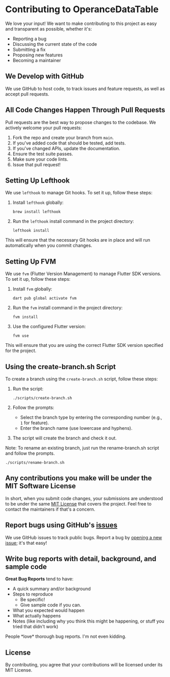 # Contributing to OperanceDataTable

We love your input! We want to make contributing to this project as easy and transparent as
possible, whether it's:

- Reporting a bug
- Discussing the current state of the code
- Submitting a fix
- Proposing new features
- Becoming a maintainer

## We Develop with GitHub
We use GitHub to host code, to track issues and feature requests, as well as accept pull requests.

## All Code Changes Happen Through Pull Requests
Pull requests are the best way to propose changes to the codebase. We actively welcome your pull
requests:

1. Fork the repo and create your branch from `main`.
2. If you've added code that should be tested, add tests.
3. If you've changed APIs, update the documentation.
4. Ensure the test suite passes.
5. Make sure your code lints.
6. Issue that pull request!

## Setting Up Lefthook
We use `lefthook` to manage Git hooks. To set it up, follow these steps:

1. Install `lefthook` globally:
    ```shell
    brew install lefthook
    ```

2. Run the `lefthook` install command in the project directory:
    ```shell
    lefthook install
    ```

This will ensure that the necessary Git hooks are in place and will run automatically when you
commit changes.

## Setting Up FVM
We use `fvm` (Flutter Version Management) to manage Flutter SDK versions. To set it up, follow these
steps:

1. Install `fvm` globally:
    ```shell
    dart pub global activate fvm
    ```

2. Run the `fvm` install command in the project directory:
    ```shell
    fvm install
    ```

3. Use the configured Flutter version:
    ```shell
    fvm use
    ```

This will ensure that you are using the correct Flutter SDK version specified for the project.

## Using the create-branch.sh Script
To create a branch using the `create-branch.sh` script, follow these steps:

1. Run the script:
    ```shell
    ./scripts/create-branch.sh
    ```

2. Follow the prompts:
    - Select the branch type by entering the corresponding number (e.g., `1` for feature).
    - Enter the branch name (use lowercase and hyphens).

3. The script will create the branch and check it out.

Note: To rename an existing branch, just run the rename-branch.sh script and follow the prompts.

```shell
./scripts/rename-branch.sh
```

## Any contributions you make will be under the MIT Software License
In short, when you submit code changes, your submissions are understood to be under the same
[MIT License](http://choosealicense.com/licenses/mit/) that covers the project. Feel free to contact
the maintainers if that's a concern.

## Report bugs using GitHub's [issues](https://github.com/zxcvbnmmohd/OperanceDataTable/issues)
We use GitHub issues to track public bugs. Report a bug by
[opening a new issue](https://github.com/zxcvbnmmohd/OperanceDataTable/issues/new); it's that easy!

## Write bug reports with detail, background, and sample code

**Great Bug Reports** tend to have:

- A quick summary and/or background
- Steps to reproduce
  - Be specific!
  - Give sample code if you can.
- What you expected would happen
- What actually happens
- Notes (like including why you think this might be happening, or stuff you tried that didn't work)

People \*love\* thorough bug reports. I'm not even kidding.

## License
By contributing, you agree that your contributions will be licensed under its MIT License.